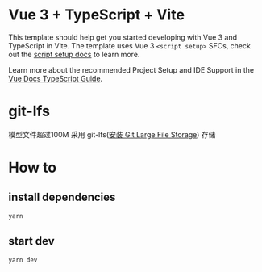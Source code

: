 # Vue 3 + TypeScript + Vite

This template should help get you started developing with Vue 3 and TypeScript in Vite. The template uses Vue 3 `<script setup>` SFCs, check out the [script setup docs](https://v3.vuejs.org/api/sfc-script-setup.html#sfc-script-setup) to learn more.

Learn more about the recommended Project Setup and IDE Support in the [Vue Docs TypeScript Guide](https://vuejs.org/guide/typescript/overview.html#project-setup).

# git-lfs

模型文件超过100M 采用 git-lfs([安装 Git Large File Storage](https://docs.github.com/zh/repositories/working-with-files/managing-large-files/installing-git-large-file-storage)) 存储

# How to

## install dependencies

``` bash
yarn 
```
## start dev
```bash
yarn dev
```

